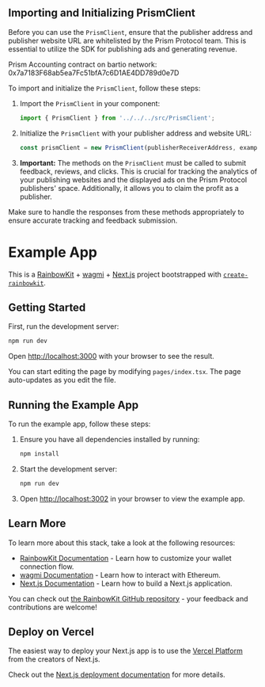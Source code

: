## Importing and Initializing PrismClient

Before you can use the `PrismClient`, ensure that the publisher address and publisher website URL are whitelisted by the Prism Protocol team. This is essential to utilize the SDK for publishing ads and generating revenue.

Prism Accounting contract on bartio network: 0x7a7183F68ab5ea7Fc51bfA7c6D1AE4DD789d0e7D

To import and initialize the `PrismClient`, follow these steps:

1. Import the `PrismClient` in your component:
   ```typescript
   import { PrismClient } from '../../../src/PrismClient';
   ```

2. Initialize the `PrismClient` with your publisher address and website URL:
   ```typescript
   const prismClient = new PrismClient(publisherReceiverAddress, examplePublishingWebsite);
   ```

3. **Important:** The methods on the `PrismClient` must be called to submit feedback, reviews, and clicks. This is crucial for tracking the analytics of your publishing websites and the displayed ads on the Prism Protocol publishers' space. Additionally, it allows you to claim the profit as a publisher.

Make sure to handle the responses from these methods appropriately to ensure accurate tracking and feedback submission.

# Example App

This is a [RainbowKit](https://rainbowkit.com) + [wagmi](https://wagmi.sh) + [Next.js](https://nextjs.org/) project bootstrapped with [`create-rainbowkit`](/packages/create-rainbowkit).

## Getting Started

First, run the development server:

```bash
npm run dev
```

Open [http://localhost:3000](http://localhost:3000) with your browser to see the result.

You can start editing the page by modifying `pages/index.tsx`. The page auto-updates as you edit the file.

## Running the Example App

To run the example app, follow these steps:

1. Ensure you have all dependencies installed by running:
   ```bash
   npm install
   ```

2. Start the development server:
   ```bash
   npm run dev
   ```

3. Open [http://localhost:3002](http://localhost:3002) in your browser to view the example app.

## Learn More

To learn more about this stack, take a look at the following resources:

- [RainbowKit Documentation](https://rainbowkit.com) - Learn how to customize your wallet connection flow.
- [wagmi Documentation](https://wagmi.sh) - Learn how to interact with Ethereum.
- [Next.js Documentation](https://nextjs.org/docs) - Learn how to build a Next.js application.

You can check out [the RainbowKit GitHub repository](https://github.com/rainbow-me/rainbowkit) - your feedback and contributions are welcome!

## Deploy on Vercel

The easiest way to deploy your Next.js app is to use the [Vercel Platform](https://vercel.com/new?utm_medium=default-template&filter=next.js&utm_source=create-next-app&utm_campaign=create-next-app-readme) from the creators of Next.js.

Check out the [Next.js deployment documentation](https://nextjs.org/docs/deployment) for more details.

